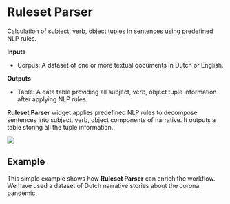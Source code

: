 Ruleset Parser
==============

Calculation of subject, verb, object tuples in sentences using predefined NLP rules.

**Inputs**

- Corpus: A dataset of one or more textual documents in Dutch or English.

**Outputs**

- Table: A data table providing all subject, verb, object tuple information after applying NLP rules.

**Ruleset Parser** widget applies predefined NLP rules to decompose sentences into subject, verb, object components of narrative. It outputs a table storing all the tuple information.

![](images/dsgruleset-example.png)

Example
-------

This simple example shows how **Ruleset Parser** can enrich the workflow. We have used a dataset of Dutch narrative stories about the corona pandemic.